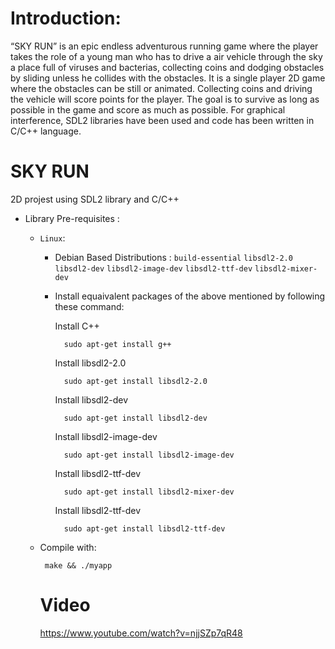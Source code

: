# Introduction:
“SKY RUN” is an epic endless adventurous running game where the player takes the role of a young man who has to drive a air vehicle through the sky a place full of viruses and bacterias, collecting coins and dodging obstacles by sliding unless he collides with the obstacles. It is a single player 2D game where the obstacles  can be still or animated.  Collecting coins and driving the vehicle will score points for the player. The goal is  to survive as long as possible in the game and score as much as possible. For graphical interference,  SDL2 libraries have been used and code has been written in C/C++ language.


# SKY RUN
2D projest using SDL2 library and C/C++
* Library Pre-requisites : 
  * ```Linux```:
    * Debian Based Distributions : 
       ```build-essential``` ```libsdl2-2.0```  ```libsdl2-dev``` ```libsdl2-image-dev``` ```libsdl2-ttf-dev``` ```libsdl2-mixer-dev```
    * Install equaivalent packages of the above mentioned by following these command:
      
      Install C++
      ``` 
        sudo apt-get install g++
      ```
      Install libsdl2-2.0
      ``` 
        sudo apt-get install libsdl2-2.0
      ```
      Install libsdl2-dev
      ``` 
        sudo apt-get install libsdl2-dev
      ```
      Install libsdl2-image-dev
      ``` 
        sudo apt-get install libsdl2-image-dev
      ```
      Install libsdl2-ttf-dev
      ``` 
        sudo apt-get install libsdl2-mixer-dev
      ```
      Install libsdl2-ttf-dev
      ``` 
        sudo apt-get install libsdl2-ttf-dev
      ```

   
  * Compile with:
      ```
       make && ./myapp
      ``` 
      # Video 
      https://www.youtube.com/watch?v=njjSZp7qR48
      
